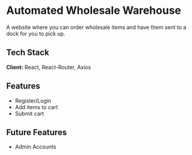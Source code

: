 # Automated Wholesale Warehouse

A website where you can order wholesale items and have them sent to a dock for you to pick up.




## Tech Stack

**Client:** React, React-Router, Axios



## Features

- Register/Login
- Add items to cart
- Submit cart



## Future Features

- Admin Accounts
